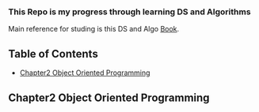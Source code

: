 ### This Repo is my progress through learning DS and Algorithms 

Main reference for studing is this DS and Algo [Book](https://www.amazon.com/Structures-Algorithms-Python-Michael-Goodrich/dp/1118290275).

## Table of Contents

- [Chapter2 Object Oriented Programming](#chapter2-object-oriented-programming)


## Chapter2 Object Oriented Programming